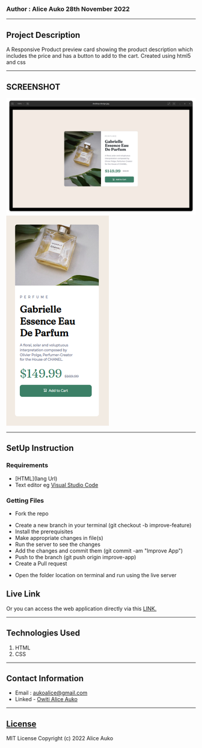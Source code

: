 ### Author : Alice Auko 28th November 2022
****
## Project Description
A Responsive Product preview card showing the product description which includes the price and has a button to add to the cart. Created using html5 and css

******

## SCREENSHOT
  ![image](/IMAGES/Screenshot%20from%202022-11-28%2018-06-44.jpg)
![image](/IMAGES/Screenshot%20from%202022-11-28%2018-12-04.jpg)


********
## SetUp Instruction
### Requirements
* [HTML](lang Url)
* Text editor eg [Visual Studio Code](https://code.visualstudio.com/download)



### Getting Files
* Fork the repo
- Create a new branch in your terminal (git checkout -b improve-feature)
- Install the prerequisites
- Make appropriate changes in file(s)
- Run the server to see the changes
- Add the changes and commit them (git commit -am "Improve App")
- Push to the branch (git push origin improve-app)
- Create a Pull request
* Open the folder location on terminal and run using the live server

## Live Link
Or you can access the web application directly via this [LINK.](https://product-preview-card-rho.vercel.app/)
*****

## Technologies Used
1. HTML
2. CSS

*****

## Contact Information
* Email : aukoalice@gmail.com
* Linked - [Owiti Alice Auko](https://www.linkedin.com/in/owiti-alice-auko-580b2818a)
*****
## [License](LICENSE)
MIT License
Copyright (c) 2022 Alice Auko
